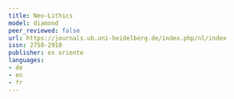 ```yaml
---
title: Neo-Lithics
model: diamond
peer_reviewed: false
url: https://journals.ub.uni-heidelberg.de/index.php/nl/index
issn: 2750-2910
publisher: ex oriente
languages:
- de
- en
- fr
---
```

